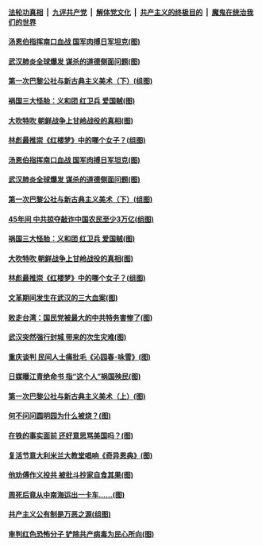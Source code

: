 ####  [法轮功真相](../../../../basic/blob/master/README.md?t=04201101) &nbsp;|&nbsp; [九评共产党](../../../../9ping.md/blob/master/README.md?t=04201101) &nbsp;|&nbsp; [解体党文化](../../../../jtdwh.md/blob/master/README.md?t=04201101)  &nbsp;|&nbsp; [共产主义的终极目的](../../../../gczydzjmd.md/blob/master/README.md?t=04201101) &nbsp;|&nbsp; [魔鬼在统治我们的世界](../../../../mgztzwmdsj.md/blob/master/README.md?t=04201101) 

#### [汤恩伯指挥南口血战 国军肉搏日军坦克(图)](../pages/p6/930042.md?t=04201101) 

#### [武汉肺炎全球爆发 谋杀的道德侧面问题(图)](../pages/p6/930328.md?t=04201101) 

#### [第一次巴黎公社与新古典主义美术（下）(组图)](../pages/p6/930010.md?t=04201101) 

#### [祸国三大怪胎：义和团 红卫兵 爱国贼(图)](../pages/p6/930091.md?t=04201101) 

#### [大吹特吹 朝鲜战争上甘岭战役的真相(图)](../pages/p6/928506.md?t=04201101) 

#### [林彪最推崇《红楼梦》中的哪个女子？(组图)](../pages/p6/929653.md?t=04201101) 

#### [汤恩伯指挥南口血战 国军肉搏日军坦克(图)](../pages/p6/930042.md?t=04201101) 

#### [武汉肺炎全球爆发 谋杀的道德侧面问题(图)](../pages/p6/930328.md?t=04201101) 

#### [第一次巴黎公社与新古典主义美术（下）(组图)](../pages/p6/930010.md?t=04201101) 

#### [45年间 中共掠夺敲诈中国农民至少3万亿(组图)](../pages/p6/929794.md?t=04201101) 

#### [祸国三大怪胎：义和团 红卫兵 爱国贼(图)](../pages/p6/930091.md?t=04201101) 

#### [大吹特吹 朝鲜战争上甘岭战役的真相(图)](../pages/p6/928506.md?t=04201101) 

#### [林彪最推崇《红楼梦》中的哪个女子？(组图)](../pages/p6/929653.md?t=04201101) 

#### [文革期间发生在武汉的三大血案(图)](../pages/p6/930112.md?t=04201101) 

#### [败走台湾：国民党被最大的中共特务害惨了(图)](../pages/p6/928498.md?t=04201101) 

#### [武汉突然强行封城 带来的次生灾难(图)](../pages/p6/930083.md?t=04201101) 

#### [重庆谈判 民间人士痛批毛《沁园春･咏雪》(图)](../pages/p6/929455.md?t=04201101) 

#### [日媒曝江青绝命书 指“这个人”祸国殃民(图)](../pages/p6/928504.md?t=04201101) 

#### [第一次巴黎公社与新古典主义美术（上）(图)](../pages/p6/930007.md?t=04201101) 

#### [何不问问圆明园为什么被烧？(图)](../pages/p6/929729.md?t=04201101) 

#### [在铁的事实面前 还好意思骂美国吗？(图)](../pages/p6/929890.md?t=04201101) 

#### [复活节意大利米兰大教堂唱响《奇异恩典》(图)](../pages/p6/929866.md?t=04201101) 

#### [他劝傅作义投共 被批斗抄家自食其果(图)](../pages/p6/929166.md?t=04201101) 

#### [周死后竟从中南海运出一卡车……(图)](../pages/p6/928502.md?t=04201101) 

#### [共产主义公有制是万恶之源(组图)](../pages/p6/929452.md?t=04201101) 

#### [审判红色恐怖分子 铲除共产病毒为民心所向(图)](../pages/p6/929704.md?t=04201101) 

